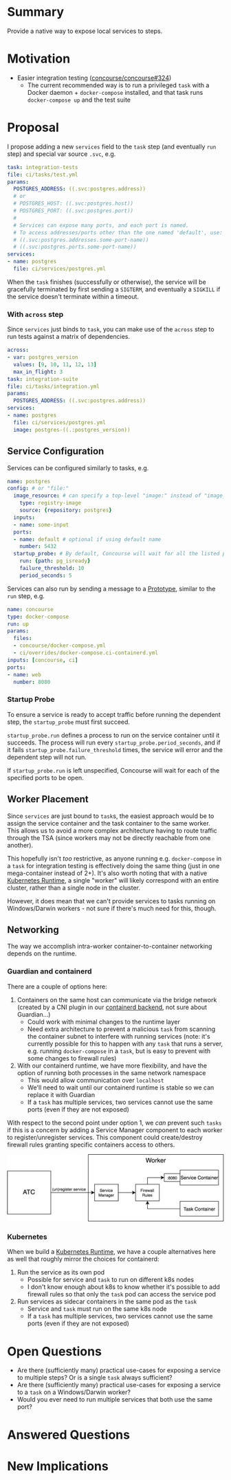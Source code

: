 # Summary

Provide a native way to expose local services to steps.

# Motivation

* Easier integration testing ([concourse/concourse#324](https://github.com/concourse/concourse/issues/324))
  * The current recommended way is to run a privileged `task` with a Docker daemon + `docker-compose` installed, and that task runs `docker-compose up` and the test suite

# Proposal

I propose adding a new `services` field to the `task` step (and eventually `run` step) and special var source `.svc`, e.g.

```yaml
task: integration-tests
file: ci/tasks/test.yml
params:
  POSTGRES_ADDRESS: ((.svc:postgres.address))
  # or
  # POSTGRES_HOST: ((.svc:postgres.host))
  # POSTGRES_PORT: ((.svc:postgres.port))
  # 
  # Services can expose many ports, and each port is named.
  # To access addresses/ports other than the one named 'default', use:
  # ((.svc:postgres.addresses.some-port-name))
  # ((.svc:postgres.ports.some-port-name))
services:
- name: postgres
  file: ci/services/postgres.yml
```

When the `task` finishes (successfully or otherwise), the service will be gracefully terminated by first sending a `SIGTERM`, and eventually a `SIGKILL` if the service doesn't terminate within a timeout.

### With `across` step

Since `services` just binds to `task`, you can make use of the `across` step to run tests against a matrix of dependencies.

```yaml
across:
- var: postgres_version
  values: [9, 10, 11, 12, 13]
  max_in_flight: 3
task: integration-suite
file: ci/tasks/integration.yml
params:
  POSTGRES_ADDRESS: ((.svc:postgres.address))
services:
- name: postgres
  file: ci/services/postgres.yml
  image: postgres-((.:postgres_version))
```

## Service Configuration

Services can be configured similarly to tasks, e.g.

```yaml
name: postgres
config: # or "file:"
  image_resource: # can specify a top-level "image:" instead of "image_resource:"
    type: registry-image
    source: {repository: postgres}
  inputs:
  - name: some-input
  ports:
  - name: default # optional if using default name
    number: 5432
  startup_probe: # By default, Concourse will wait for all the listed ports to be open
    run: {path: pg_isready}
    failure_threshold: 10
    period_seconds: 5
```

Services can also run by sending a message to a [Prototype], similar to the `run` step, e.g.

```yaml
name: concourse
type: docker-compose
run: up
params:
  files:
  - concourse/docker-compose.yml
  - ci/overrides/docker-compose.ci-containerd.yml
inputs: [concourse, ci]
ports:
- name: web
  number: 8080
```

### Startup Probe

To ensure a service is ready to accept traffic before running the dependent step, the `startup_probe` must first succeed.

`startup_probe.run` defines a process to run on the service container until it succeeds. The process will run every `startup_probe.period_seconds`, and if it fails `startup_probe.failure_threshold` times, the service will error and the dependent step will not run.

If `startup_probe.run` is left unspecified, Concourse will wait for each of the specified ports to be open.

## Worker Placement

Since `services` are just bound to `task`s, the easiest approach would be to assign the service container and the task container to the same worker. This allows us to avoid a more complex architecture having to route traffic through the TSA (since workers may not be directly reachable from one another).

This hopefully isn't *too* restrictive, as anyone running e.g. `docker-compose` in a `task` for integration testing is effectively doing the same thing (just in one mega-container instead of 2+). It's also worth noting that with a native [Kubernetes Runtime], a single "worker" will likely correspond with an entire cluster, rather than a single node in the cluster.

However, it does mean that we can't provide services to tasks running on Windows/Darwin workers - not sure if there's much need for this, though.

## Networking

The way we accomplish intra-worker container-to-container networking depends on the runtime.

### Guardian and containerd

There are a couple of options here:

1. Containers on the same host can communicate via the bridge network (created by a CNI plugin in our [containerd backend], not sure about Guardian...)
    * Could work with minimal changes to the runtime layer
    * Need extra architecture to prevent a malicious `task` from scanning the container subnet to interfere with running services (note: it's currently possible for this to happen with any `task` that runs a server, e.g. running `docker-compose` in a `task`, but is easy to prevent with some changes to firewall rules)
2. With our containerd runtime, we have more flexibility, and have the option of running both processes in the same network namespace
    * This would allow communication over `localhost`
    * We'll need to wait until our containerd runtime is stable so we can replace it with Guardian
    * If a `task` has multiple services, two services cannot use the same ports (even if they are not exposed)

With respect to the second point under option 1, we *can* prevent such `tasks` if this is a concern by adding a Service Manager component to each worker to register/unregister services. This component could create/destroy firewall rules granting specific containers access to others.

![Service Manager overview](./service-manager.png)

### Kubernetes

When we build a [Kubernetes Runtime], we have a couple alternatives here as well that roughly mirror the choices for containerd:

1. Run the service as its own pod
    * Possible for service and `task` to run on different k8s nodes
    * I don't know enough about k8s to know whether it's possible to add firewall rules so that only the `task` pod can access the service pod
2. Run services as sidecar containers in the same pod as the `task`
    * Service and `task` must run on the same k8s node
    * If a `task` has multiple services, two services cannot use the same ports (even if they are not exposed)

# Open Questions

* Are there (sufficiently many) practical use-cases for exposing a service to multiple steps? Or is a single `task` always sufficient?
* Are there (sufficiently many) practical use-cases for exposing a service to a `task` on a Windows/Darwin worker?
* Would you ever need to run multiple services that both use the same port?

# Answered Questions

# New Implications





[Prototype]: https://github.com/concourse/rfcs/blob/master/037-prototypes/proposal.md
[Kubernetes Runtime]: https://github.com/concourse/rfcs/blob/075-k8s-runtime/075-k8s-runtime/proposal.md
[containerd backend]: https://github.com/concourse/concourse/blob/27e1d83fd3d24d22a1a8d9c83823d608fae63f4a/worker/runtime/cni_network.go#L66-L80
